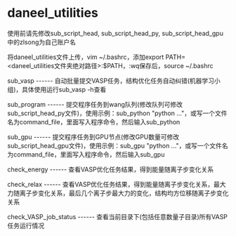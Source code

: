 # daneel_utilities

使用前请先修改sub_script_head, sub_script_head_py, sub_script_head_gpu中的zlsong为自己账户名

将daneel_utilities文件上传，vim ~/.bashrc，添加export PATH=<daneel_utilities文件夹绝对路径>:$PATH，:wq保存后，source ~/.bashrc

sub_vasp ------ 自动批量提交VASP任务，结构优化任务自动纠错(机器学习小组)，具体使用运行sub_vasp -h查看

sub_program ------ 提交程序任务到wang队列(修改队列可修改sub_script_head_py文件)，使用示例：sub_python "python ..."，或写一个文件名为command_file，里面写入程序命令，然后输入sub_python

sub_gpu ------ 提交程序任务到GPU节点(修改GPU数量可修改sub_script_head_gpu文件)，使用示例：sub_gpu "python ..."，或写一个文件名为command_file，里面写入程序命令，然后输入sub_gpu

check_energy ------ 查看VASP优化任务结果，得到能量随离子步变化关系

check_relax ------ 查看VASP优化任务结果，得到能量随离子步变化关系，最大力随离子步变化关系，最后几个离子步最大力的变化，结构均方位移随离子步变化关系

check_VASP_job_status ------ 查看当前目录下(包括任意数量子目录)所有VASP任务运行情况

